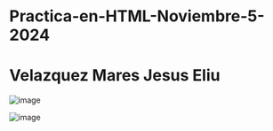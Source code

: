 # Practica-en-HTML-Noviembre-5-2024

# Velazquez Mares Jesus Eliu

![image](https://github.com/user-attachments/assets/1e83781d-0eb7-49d9-ba97-2ecb7d3827c0)

![image](https://github.com/user-attachments/assets/1f8b8225-fc8b-4972-a7de-d035bd183c10)
